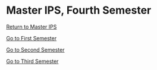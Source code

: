 # Master IPS, Fourth Semester

[Return to Master IPS](https://github.com/su6i/Master-IPS-2019)

[Go to First Semester](https://github.com/su6i/masterIpsSemester1)

[Go to Second Semester](https://github.com/su6i/masterIpsSemester2)

[Go to Third Semester](https://github.com/su6i/masterIpsSemester3)
